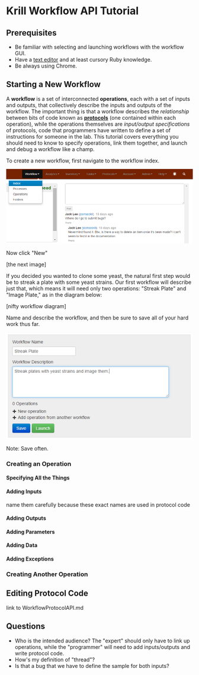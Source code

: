 # Krill Workflow API Tutorial

## Prerequisites
 - Be familiar with selecting and launching workflows with the workflow GUI.
 - Have a [text editor][text editor] and at least cursory Ruby knowledge.
 - Be always using Chrome.

## Starting a New Workflow
A **workflow** is a set of interconnected **operations**, each with a set of inputs and outputs, that collectively describe the inputs and outputs of the workflow. The important thing is that a workflow describes the *relationship* between bits of code known as [**protocols**][protocols] (one contained within each operation), while the operations themselves are *input/output specifications* of protocols, code that programmers have written to define a set of instructions for someone in the lab. This tutorial covers everything you should need to know to specify operations, link them together, and launch and debug a workflow like a champ.

To create a new workflow, first navigate to the workflow index.

![index](images/workflow_tutorial/index.png)

Now click "New"

[the next image]

If you decided you wanted to clone some yeast, the natural first step would be to streak a plate with some yeast strains. Our first workflow will describe just that, which means it will need only two operations: "Streak Plate" and "Image Plate," as in the diagram below:

[nifty workflow diagram]

Name and describe the workflow, and then be sure to save all of your hard work thus far.

![name_and_description](images/workflow_tutorial/name_and_description.png)

Note: Save often. 

### Creating an Operation

#### Specifying All the Things

#### Adding Inputs
name them carefully because these exact names are used in protocol code
#### Adding Outputs

#### Adding Parameters

#### Adding Data

#### Adding Exceptions

### Creating Another Operation

## Editing Protocol Code
link to WorkflowProtocolAPI.md

## Questions
 - Who is the intended audience? The "expert" should only have to link up operations, while the "programmer" will need to add inputs/outputs and write protocol code.
 - How's my definition of "thread"?
 - Is that a bug that we have to define the sample for both inputs?

[text editor]: http://www.sublimetext.com/
[protocols]: https://github.com/klavinslab/aquarium/blob/master/doc/Krill.md#authoring-protocols-for-aquarium "Authoring Protocols for Aquarium"
